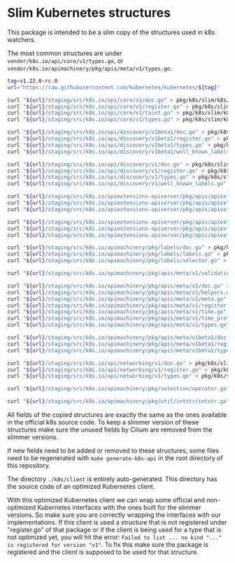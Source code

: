 # Slim Kubernetes structures

This package is intended to be a slim copy of the structures used in k8s watchers.

The most common structures are under `vendor/k8s.io/api/core/v1/types.go`, or
`vendor/k8s.io/apimachinery/pkg/apis/meta/v1/types.go`. 

```bash
tag=v1.22.0-rc.0
url="https://raw.githubusercontent.com/kubernetes/kubernetes/${tag}"

curl "${url}/staging/src/k8s.io/api/core/v1/doc.go" > pkg/k8s/slim/k8s/api/core/v1/doc.go
curl "${url}/staging/src/k8s.io/api/core/v1/register.go" > pkg/k8s/slim/k8s/api/core/v1/register.go
curl "${url}/staging/src/k8s.io/api/core/v1/taint.go" > pkg/k8s/slim/k8s/api/core/v1/taint.go
curl "${url}/staging/src/k8s.io/api/core/v1/types.go" > pkg/k8s/slim/k8s/api/core/v1/types.go

curl "${url}/staging/src/k8s.io/api/discovery/v1beta1/doc.go" > pkg/k8s/slim/k8s/api/discovery/v1beta1/doc.go
curl "${url}/staging/src/k8s.io/api/discovery/v1beta1/register.go" > pkg/k8s/slim/k8s/api/discovery/v1beta1/register.go
curl "${url}/staging/src/k8s.io/api/discovery/v1beta1/types.go" > pkg/k8s/slim/k8s/api/discovery/v1beta1/types.go
curl "${url}/staging/src/k8s.io/api/discovery/v1beta1/well_known_labels.go" > pkg/k8s/slim/k8s/api/discovery/v1beta1/well_known_labels.go

curl "${url}/staging/src/k8s.io/api/discovery/v1/doc.go" > pkg/k8s/slim/k8s/api/discovery/v1/doc.go
curl "${url}/staging/src/k8s.io/api/discovery/v1/register.go" > pkg/k8s/slim/k8s/api/discovery/v1/register.go
curl "${url}/staging/src/k8s.io/api/discovery/v1/types.go" > pkg/k8s/slim/k8s/api/discovery/v1/types.go
curl "${url}/staging/src/k8s.io/api/discovery/v1/well_known_labels.go" > pkg/k8s/slim/k8s/api/discovery/v1/well_known_labels.go

curl "${url}/staging/src/k8s.io/apiextensions-apiserver/pkg/apis/apiextensions/v1beta1/doc.go" > pkg/k8s/slim/k8s/apis/apiextensions/v1beta1/doc.go
curl "${url}/staging/src/k8s.io/apiextensions-apiserver/pkg/apis/apiextensions/v1beta1/register.go" > pkg/k8s/slim/k8s/apis/apiextensions/v1beta1/register.go
curl "${url}/staging/src/k8s.io/apiextensions-apiserver/pkg/apis/apiextensions/v1beta1/types.go" > pkg/k8s/slim/k8s/apis/apiextensions/v1beta1/types.go

curl "${url}/staging/src/k8s.io/apiextensions-apiserver/pkg/apis/apiextensions/v1/doc.go" > pkg/k8s/slim/k8s/apis/apiextensions/v1/doc.go
curl "${url}/staging/src/k8s.io/apiextensions-apiserver/pkg/apis/apiextensions/v1/register.go" > pkg/k8s/slim/k8s/apis/apiextensions/v1/register.go
curl "${url}/staging/src/k8s.io/apiextensions-apiserver/pkg/apis/apiextensions/v1/types.go" > pkg/k8s/slim/k8s/apis/apiextensions/v1/types.go

curl "${url}/staging/src/k8s.io/apimachinery/pkg/labels/doc.go" > pkg/k8s/slim/k8s/apis/labels/doc.go
curl "${url}/staging/src/k8s.io/apimachinery/pkg/labels/labels.go" > pkg/k8s/slim/k8s/apis/labels/labels.go
curl "${url}/staging/src/k8s.io/apimachinery/pkg/labels/selector.go" > pkg/k8s/slim/k8s/apis/labels/selector.go

curl "${url}/staging/src/k8s.io/apimachinery/pkg/apis/meta/v1/validation/validation.go" > pkg/k8s/slim/k8s/apis/meta/v1/validation/validation.go

curl "${url}/staging/src/k8s.io/apimachinery/pkg/apis/meta/v1/doc.go" > pkg/k8s/slim/k8s/apis/meta/v1/doc.go
curl "${url}/staging/src/k8s.io/apimachinery/pkg/apis/meta/v1/helpers.go" > pkg/k8s/slim/k8s/apis/meta/v1/helpers.go
curl "${url}/staging/src/k8s.io/apimachinery/pkg/apis/meta/v1/meta.go" > pkg/k8s/slim/k8s/apis/meta/v1/meta.go
curl "${url}/staging/src/k8s.io/apimachinery/pkg/apis/meta/v1/register.go" > pkg/k8s/slim/k8s/apis/meta/v1/register.go
curl "${url}/staging/src/k8s.io/apimachinery/pkg/apis/meta/v1/time.go" > pkg/k8s/slim/k8s/apis/meta/v1/time.go
curl "${url}/staging/src/k8s.io/apimachinery/pkg/apis/meta/v1/time_proto.go" > pkg/k8s/slim/k8s/apis/meta/v1/time_proto.go
curl "${url}/staging/src/k8s.io/apimachinery/pkg/apis/meta/v1/types.go" > pkg/k8s/slim/k8s/apis/meta/v1/types.go

curl "${url}/staging/src/k8s.io/apimachinery/pkg/apis/meta/v1beta1/doc.go" > pkg/k8s/slim/k8s/apis/meta/v1beta1/doc.go
curl "${url}/staging/src/k8s.io/apimachinery/pkg/apis/meta/v1beta1/register.go" > pkg/k8s/slim/k8s/apis/meta/v1beta1/register.go
curl "${url}/staging/src/k8s.io/apimachinery/pkg/apis/meta/v1beta1/types.go" > pkg/k8s/slim/k8s/apis/meta/v1beta1/types.go

curl "${url}/staging/src/k8s.io/api/networking/v1/doc.go" > pkg/k8s/slim/k8s/api/networking/v1/doc.go
curl "${url}/staging/src/k8s.io/api/networking/v1/register.go" > pkg/k8s/slim/k8s/api/networking/v1/register.go
curl "${url}/staging/src/k8s.io/api/networking/v1/types.go" > pkg/k8s/slim/k8s/api/networking/v1/types.go

curl "${url}/staging/src/k8s.io/apimachinery/pkg/selection/operator.go" > pkg/k8s/slim/k8s/apis/selection/operator.go

curl "${url}/staging/src/k8s.io/apimachinery/pkg/util/intstr/intstr.go" > pkg/k8s/slim/k8s/apis/util/intstr/intstr.go
```

All fields of the copied structures are exactly the same as the ones available
in the official k8s source code. To keep a slimmer version of these structures
make sure the unused fields by Cilium are removed from the slimmer versions.

If new fields need to be added or removed to these structures, some files need
to be regenerated with `make generate-k8s-api` in the root directory of this
repository.

The directory `./k8s/client` is entirely auto-generated. This directory has the
source code of an optimized Kubernetes client.

With this optimized Kubernetes client we can wrap some official and
non-optimized Kubernetes interfaces with the ones built for the slimmer
versions. So make sure you are correctly wrapping the interfaces with our
implementations. If this client is used a structure that is not registered under
"register.go" of that package or if the client is being used for a type that is
not optimized yet, you will hit the error:
`Failed to list ... no kind "..." is registered for version "v1"`. To fix this
make sure the package is registered and the client is supposed to be used
for that structure.

